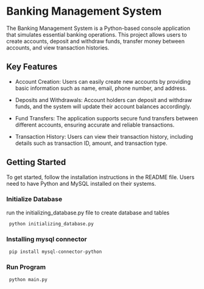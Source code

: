 
# Banking Management System

The Banking Management System is a Python-based console application that simulates essential banking operations. This project allows users to create accounts, deposit and withdraw funds, transfer money between accounts, and view transaction histories.


## Key Features

* Account Creation: Users can easily create new accounts by providing basic information such as name, email, phone number, and address.

* Deposits and Withdrawals: Account holders can deposit and withdraw funds, and the system will update their account balances accordingly.

* Fund Transfers: The application supports secure fund transfers between different accounts, ensuring accurate and reliable transactions.

* Transaction History: Users can view their transaction history, including details such as transaction ID, amount, and transaction type.
## Getting Started

To get started, follow the installation instructions in the README file. Users need to have Python and MySQL installed on their systems.

### Initialize Database
run the initializing_database.py file to create database and tables

```
 python initializing_database.py
```

### Installing mysql connector

```
 pip install mysql-connector-python
```

### Run Program
```
 python main.py
```

